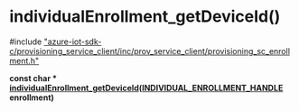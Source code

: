 # individualEnrollment_getDeviceId()

\#include ["azure-iot-sdk-c/provisioning_service_client/inc/prov_service_client/provisioning_sc_enrollment.h"](../iot-c-ref-provisioning-sc-enrollment-h.md)  

**const char * [individualEnrollment_getDeviceId](#provisioning__sc__enrollment_8h_1a7c2079f5c2f3becd7fd7c36ad6068791)([INDIVIDUAL_ENROLLMENT_HANDLE](#provisioning__sc__enrollment_8h_1a5348427a740bc7d9395db2e190f1bc0f) enrollment)**

